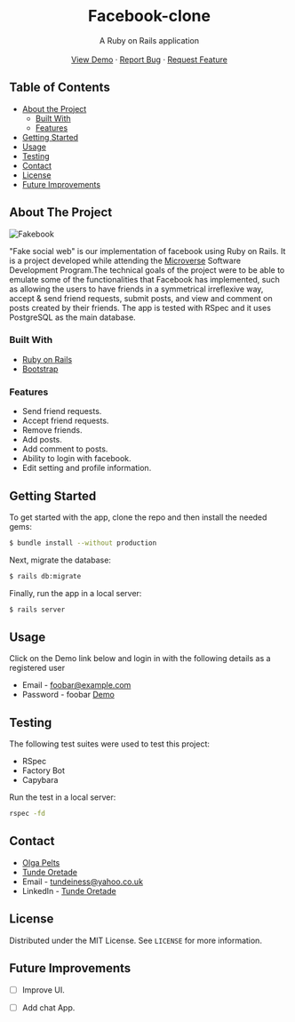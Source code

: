 <br />
<p align="center">
  <h1 align="center">Facebook-clone</h1>

  <p align="center">
    A Ruby on Rails application
    <br />
    <br />
    <a href="https://sheltered-taiga-65616.herokuapp.com/">View Demo</a>
    ·
    <a href="https://github.com/pelzolga123/Facebook-clone/issues">Report Bug</a>
    ·
    <a href="https://github.com/pelzolga123/Facebook-clone/issues">Request Feature</a>
  </p>
</p>


<!-- TABLE OF CONTENTS -->
## Table of Contents

* [About the Project](#about-the-project)
  * [Built With](#built-with)
  * [Features](#Features)
* [Getting Started](#getting-started)
* [Usage](#usage)
* [Testing](#testing)
* [Contact](#Contact)
* [License](#license)
* [Future Improvements](#future-improvements)




<!-- ABOUT THE PROJECT -->
## About The Project

![Fakebook](https://user-images.githubusercontent.com/25479050/84653033-88519780-af04-11ea-919d-02a137ffabd0.gif)

"Fake social web" is our implementation of facebook using Ruby on Rails. It is a project developed while attending the [Microverse](http://microverse.org/) Software Development Program.The technical goals of the project were to be able to emulate some of the functionalities that Facebook has implemented, such as allowing the users to have friends in a symmetrical irreflexive way, accept & send friend requests, submit posts, and view and comment on posts created by their friends. The app is tested with RSpec and it uses PostgreSQL as the main database.

 

### Built With
* [Ruby on Rails](https://rubyonrails.org/)
* [Bootstrap](https://getbootstrap.com/)


### Features
- Send friend requests.
- Accept friend requests.
- Remove friends.
- Add posts.
- Add comment to posts.
- Ability to login with facebook.
- Edit setting and profile information.


<!-- GETTING STARTED -->
## Getting Started
To get started with the app, clone the repo and then install the needed gems:
```sh
$ bundle install --without production
```

Next, migrate the database:
```sh
$ rails db:migrate
```

Finally, run the app in a local server:
```sh
$ rails server
```
## Usage
Click on the Demo link below and login in with the following details as a registered user
- Email - foobar@example.com
- Password - foobar
[Demo](https://sheltered-taiga-65616.herokuapp.com/)



## Testing

The following test suites were used to test this project:
- RSpec
- Factory Bot
- Capybara

Run the test in a local server: 
```sh
rspec -fd
```


## Contact
* [Olga Pelts](https://github.com/pelzolga123) 
* [Tunde Oretade](https://github.com/tundeiness)
* Email - [tundeiness@yahoo.co.uk](tundeines@yahoo.co.uk)
* LinkedIn - [Tunde Oretade](https://www.linkedin.com/in/tunde-oretade/)



<!-- LICENSE -->
## License

Distributed under the MIT License. See `LICENSE` for more information.

## Future Improvements

* [ ] Improve UI.
* [ ] Add chat App.

